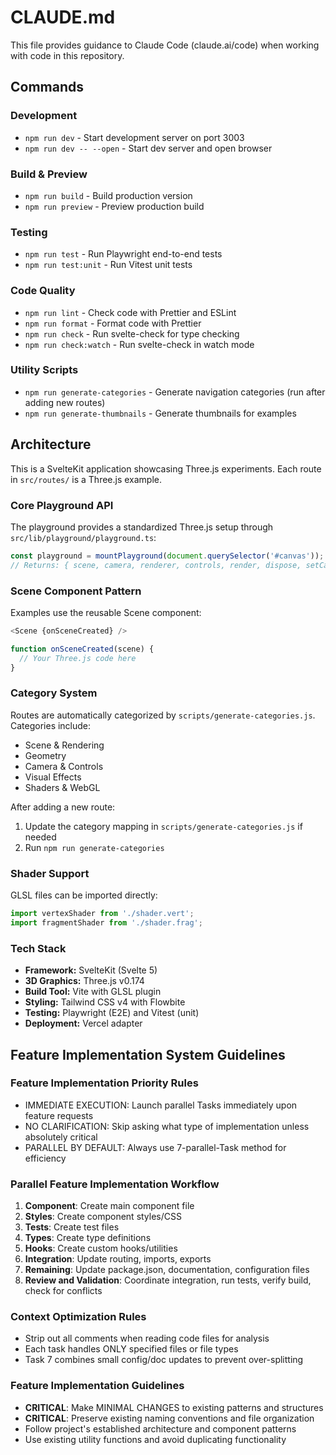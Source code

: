 # CLAUDE.md

This file provides guidance to Claude Code (claude.ai/code) when working with code in this repository.

## Commands

### Development
- `npm run dev` - Start development server on port 3003
- `npm run dev -- --open` - Start dev server and open browser

### Build & Preview
- `npm run build` - Build production version
- `npm run preview` - Preview production build

### Testing
- `npm run test` - Run Playwright end-to-end tests
- `npm run test:unit` - Run Vitest unit tests

### Code Quality
- `npm run lint` - Check code with Prettier and ESLint
- `npm run format` - Format code with Prettier
- `npm run check` - Run svelte-check for type checking
- `npm run check:watch` - Run svelte-check in watch mode

### Utility Scripts
- `npm run generate-categories` - Generate navigation categories (run after adding new routes)
- `npm run generate-thumbnails` - Generate thumbnails for examples

## Architecture

This is a SvelteKit application showcasing Three.js experiments. Each route in `src/routes/` is a Three.js example.

### Core Playground API
The playground provides a standardized Three.js setup through `src/lib/playground/playground.ts`:

```javascript
const playground = mountPlayground(document.querySelector('#canvas'));
// Returns: { scene, camera, renderer, controls, render, dispose, setCameraPosition, fitSceneInView }
```

### Scene Component Pattern
Examples use the reusable Scene component:

```javascript
<Scene {onSceneCreated} />

function onSceneCreated(scene) {
  // Your Three.js code here
}
```

### Category System
Routes are automatically categorized by `scripts/generate-categories.js`. Categories include:
- Scene & Rendering
- Geometry
- Camera & Controls
- Visual Effects
- Shaders & WebGL

After adding a new route:
1. Update the category mapping in `scripts/generate-categories.js` if needed
2. Run `npm run generate-categories`

### Shader Support
GLSL files can be imported directly:
```javascript
import vertexShader from './shader.vert';
import fragmentShader from './shader.frag';
```

### Tech Stack
- **Framework:** SvelteKit (Svelte 5)
- **3D Graphics:** Three.js v0.174
- **Build Tool:** Vite with GLSL plugin
- **Styling:** Tailwind CSS v4 with Flowbite
- **Testing:** Playwright (E2E) and Vitest (unit)
- **Deployment:** Vercel adapter

## Feature Implementation System Guidelines

### Feature Implementation Priority Rules
- IMMEDIATE EXECUTION: Launch parallel Tasks immediately upon feature requests
- NO CLARIFICATION: Skip asking what type of implementation unless absolutely critical
- PARALLEL BY DEFAULT: Always use 7-parallel-Task method for efficiency

### Parallel Feature Implementation Workflow
1. **Component**: Create main component file
2. **Styles**: Create component styles/CSS
3. **Tests**: Create test files  
4. **Types**: Create type definitions
5. **Hooks**: Create custom hooks/utilities
6. **Integration**: Update routing, imports, exports
7. **Remaining**: Update package.json, documentation, configuration files
8. **Review and Validation**: Coordinate integration, run tests, verify build, check for conflicts

### Context Optimization Rules
- Strip out all comments when reading code files for analysis
- Each task handles ONLY specified files or file types
- Task 7 combines small config/doc updates to prevent over-splitting

### Feature Implementation Guidelines
- **CRITICAL**: Make MINIMAL CHANGES to existing patterns and structures
- **CRITICAL**: Preserve existing naming conventions and file organization
- Follow project's established architecture and component patterns
- Use existing utility functions and avoid duplicating functionality
